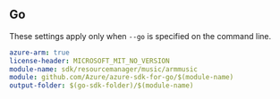## Go

These settings apply only when `--go` is specified on the command line.

```yaml $(go) && $(track2)
azure-arm: true
license-header: MICROSOFT_MIT_NO_VERSION
module-name: sdk/resourcemanager/music/armmusic
module: github.com/Azure/azure-sdk-for-go/$(module-name)
output-folder: $(go-sdk-folder)/$(module-name)
```
